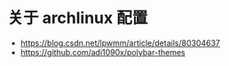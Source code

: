 # 关于 archlinux 配置

* https://blog.csdn.net/lpwmm/article/details/80304637
* https://github.com/adi1090x/polybar-themes

